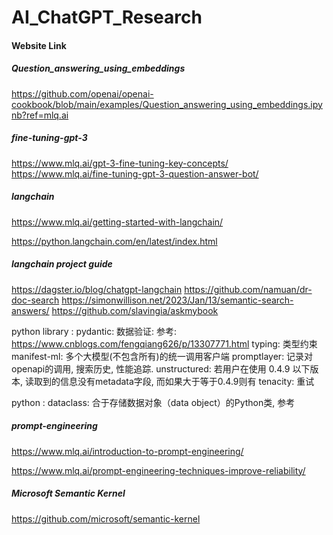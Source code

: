 # AI_ChatGPT_Research


####  Website Link

##### Question_answering_using_embeddings

https://github.com/openai/openai-cookbook/blob/main/examples/Question_answering_using_embeddings.ipynb?ref=mlq.ai

##### fine-tuning-gpt-3

https://www.mlq.ai/gpt-3-fine-tuning-key-concepts/
https://www.mlq.ai/fine-tuning-gpt-3-question-answer-bot/

##### langchain

https://www.mlq.ai/getting-started-with-langchain/

https://python.langchain.com/en/latest/index.html



##### langchain project guide

https://dagster.io/blog/chatgpt-langchain
https://github.com/namuan/dr-doc-search
https://simonwillison.net/2023/Jan/13/semantic-search-answers/
https://github.com/slavingia/askmybook


python library :
pydantic: 数据验证: 参考: https://www.cnblogs.com/fengqiang626/p/13307771.html
typing: 类型约束
manifest-ml: 多个大模型(不包含所有)的统一调用客户端
promptlayer: 记录对openapi的调用, 搜索历史, 性能追踪.
unstructured: 若用户在使用 0.4.9 以下版本, 读取到的信息没有metadata字段, 而如果大于等于0.4.9则有
tenacity: 重试

python :
dataclass: 合于存储数据对象（data object）的Python类, 参考


##### prompt-engineering

https://www.mlq.ai/introduction-to-prompt-engineering/

https://www.mlq.ai/prompt-engineering-techniques-improve-reliability/

##### Microsoft Semantic Kernel 

https://github.com/microsoft/semantic-kernel